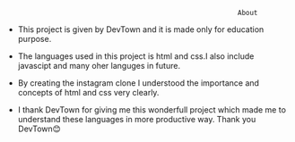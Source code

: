                                                               About
* This project is given by DevTown and it is made only for education purpose.

* The languages used in this project is html and css.I also include javascipt and many oher languges in future.

* By creating the instagram clone I understood the importance and concepts of html and css very clearly.

* I thank DevTown for giving me this wonderfull project which made me to understand these languages in more productive way.
Thank you DevTown😊
